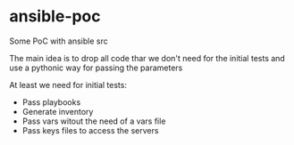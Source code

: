 # ansible-poc
Some PoC with ansible src

The main idea is to drop all code thar we don't need for the initial tests and use a pythonic way for passing the parameters

At least we need for initial tests:

- Pass playbooks
- Generate inventory
- Pass vars witout the need of a vars file
- Pass keys files to access the servers